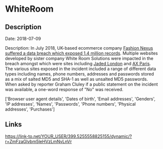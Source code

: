# WhiteRoom

## Description

Date: 2018-07-09

Description:
In July 2018, UK-based ecommerce company <a href="https://www.grahamcluley.com/online-fashion-shoppers-exposed-ecommerce-breach/" target="_blank" rel="noopener">Fashion Nexus suffered a data breach which exposed 1.4 million records</a>. Multiple websites developed by sister company White Room Solutions were impacted in the breach amongst which were sites including <a href="https://jadedldn.com/" target="_blank" rel="noopener">Jaded London</a> and <a href="http://axparis.co.uk" target="_blank" rel="noopener">AX Paris</a>. The various sites exposed in the incident included a range of different data types including names, phone numbers, addresses and passwords stored as a mix of salted MD5 and SHA-1 as well as unsalted MD5 passwords. When asked by reporter Graham Cluley if a public statement on the incident was available, a one-word response of &quot;No&quot; was received.


['Browser user agent details', 'Dates of birth', 'Email addresses', 'Genders', 'IP addresses', 'Names', 'Passwords', 'Phone numbers', 'Physical addresses', 'Purchases']

## Links

https://link-to.net/YOUR_USER/399.5255558825155/dynamic/?r=ZmFzaGlvbm5leHVzLmNvLnVr
